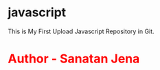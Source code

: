 # javascript
This is My First Upload Javascript Repository in Git.
<br>
<h1 style="color:red";>Author - Sanatan Jena</h1>
